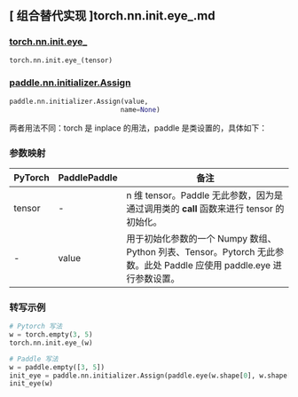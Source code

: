 ## [ 组合替代实现 ]torch.nn.init.eye_.md

### [torch.nn.init.eye_](https://pytorch.org/docs/stable/nn.init.html?highlight=eye_#torch.nn.init.eye_)

```python
torch.nn.init.eye_(tensor)
```

### [paddle.nn.initializer.Assign](https://www.paddlepaddle.org.cn/documentation/docs/zh/api/paddle/nn/initializer/Assign_cn.html)

```python
paddle.nn.initializer.Assign(value,
                            name=None)
```

两者用法不同：torch 是 inplace 的用法，paddle 是类设置的，具体如下：

### 参数映射
| PyTorch       | PaddlePaddle | 备注                                                   |
| ------------- | ------------ | ------------------------------------------------------ |
| tensor        | -          | n 维 tensor。Paddle 无此参数，因为是通过调用类的 __call__ 函数来进行 tensor 的初始化。    |
| -          |  value          | 用于初始化参数的一个 Numpy 数组、Python 列表、Tensor。Pytorch 无此参数。此处 Paddle 应使用 paddle.eye 进行参数设置。             |

### 转写示例
```python
# Pytorch 写法
w = torch.empty(3, 5)
torch.nn.init.eye_(w)

# Paddle 写法
w = paddle.empty([3, 5])
init_eye = paddle.nn.initializer.Assign(paddle.eye(w.shape[0], w.shape[1]))
init_eye(w)
```
